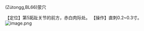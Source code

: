 (Zútongg,BL66)荥穴

【定位】第5跖趾关节的前方，赤白肉际处。 
【操作】直刺0.2~0.3寸。
![image.png](https://picgo18719498306.oss-cn-guangzhou.aliyuncs.com/20250423204436323.png)

